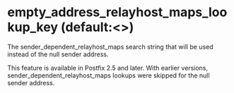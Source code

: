 # empty_address_relayhost_maps_lookup_key (default:&lt;&gt;) 

 The sender_dependent_relayhost_maps search string that will be
used instead of the null sender address. 

 This feature is available in Postfix 2.5 and later. With
earlier versions, sender_dependent_relayhost_maps lookups were
skipped for the null sender address.  


